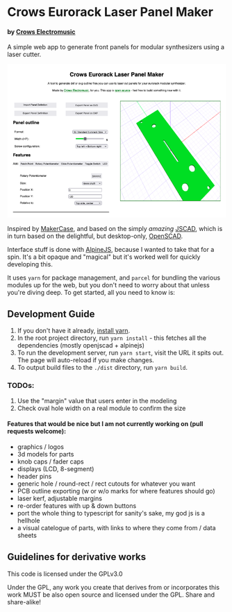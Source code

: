 # Crows Eurorack Laser Panel Maker
#### by [Crows Electromusic](https://crowselectromusic.com)

A simple web app to generate front panels for modular synthesizers using a laser cutter. 

![Screenshot of Crows Eurorack Laser Panel Maker](imgs/screenshot-2022-05-27.png)

Inspired by [MakerCase](https://www.makercase.com/), and based on the simply *amazing* [JSCAD](https://github.com/jscad/OpenJSCAD.org), which is in turn based on the delightful, but desktop-only, [OpenSCAD](https://openscad.org/).

Interface stuff is done with [AlpineJS](https://alpinejs.dev/), because I wanted to take that for a spin. It's a bit opaque and "magical" but it's worked well for quickly developing this.

It uses `yarn` for package management, and `parcel` for bundling the various modules up for the web, but you don't need to worry about that unless you're diving deep. To get started, all you need to know is:

## Development Guide

1. If you don't have it already, [install yarn](https://yarnpkg.com/getting-started/install).
2. In the root project directory, run `yarn install` - this fetches all the dependencies (mostly openjscad + alpinejs)
3. To run the development server, run `yarn start`, visit the URL it spits out. The page will auto-reload if you make changes.
4. To output build files to the `./dist` directory, run `yarn build`.

### TODOs:

1. Use the "margin" value that users enter in the modeling
2. Check oval hole width on a real module to confirm the size

#### Features that would be nice but I am not currently working on (pull requests welcome):

  - graphics / logos
  - 3d models for parts
  - knob caps / fader caps
  - displays (LCD, 8-segment)
  - header pins
  - generic hole / round-rect / rect cutouts for whatever you want
  - PCB outline exporting (w or w/o marks for where features should go)
  - laser kerf, adjustable margins
  - re-order features with up & down buttons
  - port the whole thing to typescript for sanity's sake, my god js is a hellhole
  - a visual catelogue of parts, with links to where they come from / data sheets

## Guidelines for derivative works

This code is licensed under the GPLv3.0

Under the GPL, any work you create that derives from or incorporates this work MUST be also open source and licensed under the GPL. Share and share-alike!
